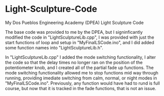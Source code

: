 # Light-Sculpture-Code
My Dos Pueblos Engineering Academy (DPEA) Light Sculpture Code

The base code was provided to me by the DPEA, but I signinficantly modified the code in "LightSculptureLib.cpp", I was provided with just the start functions of loop and setup in "MyFinalLSCode.ino", and I did added some function names into "LightSculptureLib.h".

In "LightSculptureLib.cpp" I added the mode switching functionality, I alter the code so that the delay times no longer ran on the position of the potentiometer knob, and I created all of the partial fade up functions. The mode switching functionality allowed me to stop functions mid way through running, providing imediate switching from calm, normal, or night modes in "MyFinalLSCode.ino". Previously, any function would have had to rund is full course, but now that it is tracked in the fade functions, that is not an issue.

